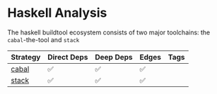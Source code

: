 # Haskell Analysis

The haskell buildtool ecosystem consists of two major toolchains: the `cabal`-the-tool and `stack`

| Strategy | Direct Deps | Deep Deps | Edges | Tags |
| --- | --- | --- | --- | --- |
| [cabal][cabal]    | ✅ | ✅ | ✅ ||
| [stack][stack]    | ✅ | ✅ | ✅ ||

[cabal]: haskell/cabal.md
[stack]: haskell/stack.md
